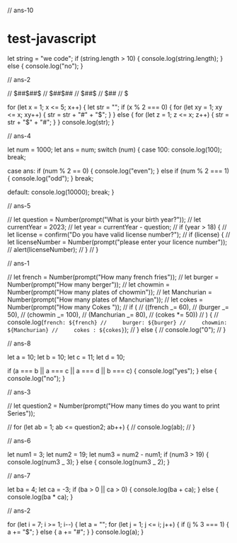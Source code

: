 // ans-10

# test-javascript

let string = "we code";
if (string.length > 10) {
console.log(string.length);
} else {
console.log("no");
}

// ans-2

// $##$##$
// $##$##
// $##$
// $##
// $

for (let x = 1; x <= 5; x++) {
let str = "";
if (x % 2 === 0) {
for (let xy = 1; xy <= x; xy++) {
str = str + "#" + "$";
    }
  } else {
    for (let z = 1; z <= x; z++) {
      str = str + "$" + "#";
}
}
console.log(str);
}

// ans-4

let num = 1000;
let ans = num;
switch (num) {
case 100:
console.log(100);
break;

case ans:
if (num % 2 == 0) {
console.log("even");
} else if (num % 2 === 1) {
console.log("odd");
}
break;

default:
console.log(10000);
break;
}

// ans-5

// let question = Number(prompt("What is your birth year?"));
// let currentYear = 2023;
// let year = currentYear - question;
// if (year > 18) {
// let license = confirm("Do you have valid license number?");
// if (license) {
// let licenseNumber = Number(prompt("please enter your licence number"));
// alert(licenseNumber);
// }
// }

// ans-1

// let french = Number(prompt("How many french fries"));
// let burger = Number(prompt("How many berger"));
// let chowmin = Number(prompt("How many plates of chowmin"));
// let Manchurian = Number(prompt("How many plates of Manchurian"));
// let cokes = Number(prompt("How many Cokes "));
// if (
// ((french _= 60),
// (burger _= 50),
// (chowmin _= 100),
// (Manchurian _= 80),
// (cokes \*= 50))
// ) {
// console.log(`french: ${french}
//     burger: ${burger}
//     chowmin: ${Manchurian}
//     cokes : ${cokes}`);
// } else {
// console.log("0");
// }

// ans-8

let a = 10;
let b = 10;
let c = 11;
let d = 10;

if (a === b || a === c || a === d || b === c) {
console.log("yes");
} else {
console.log("no");
}

// ans-3

// let question2 = Number(prompt("How many times do you want to print Series"));

// for (let ab = 1; ab <= question2; ab++) {
// console.log(ab);
// }

// ans-6

let num1 = 3;
let num2 = 19;
let num3 = num2 - num1;
if (num3 > 19) {
console.log(num3 _ 3);
} else {
console.log(num3 _ 2);
}

// ans-7

let ba = 4;
let ca = -3;
if (ba > 0 || ca > 0) {
console.log(ba + ca);
} else {
console.log(ba \* ca);
}

// ans-2

for (let i = 7; i >= 1; i--) {
let a = "";
for (let j = 1; j <= i; j++) {
if (j % 3 === 1) {
a += "$";
} else {
a += "#";
}
}
console.log(a);
}
